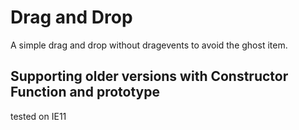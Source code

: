 # Drag and Drop
 
A simple drag and drop without dragevents to avoid the ghost item.

## Supporting older versions with Constructor Function and prototype
tested on IE11
